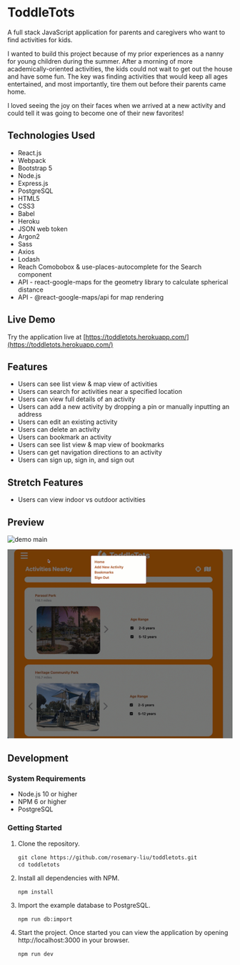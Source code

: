 # ToddleTots

A full stack JavaScript application for parents and caregivers who want to find activities for kids.

I wanted to build this project because of my prior experiences as a nanny for young children during the summer. After a morning of more academically-oriented activities, the kids could not wait to get out the house and have some fun. The key was finding activities that would keep all ages entertained, and most importantly, tire them out before their parents came home.

I loved seeing the joy on their faces when we arrived at a new activity and could tell it was going to become one of their new favorites!

## Technologies Used

- React.js
- Webpack
- Bootstrap 5
- Node.js
- Express.js
- PostgreSQL
- HTML5
- CSS3
- Babel
- Heroku
- JSON web token
- Argon2
- Sass
- Axios
- Lodash
- Reach Comobobox & use-places-autocomplete for the Search component
- API - react-google-maps for the geometry library to calculate spherical distance
- API - @react-google-maps/api for map rendering


## Live Demo

Try the application live at [https://toddletots.herokuapp.com/](https://toddletots.herokuapp.com/)

## Features

- Users can see list view & map view of activities
- Users can search for activities near a specified location
- Users can view full details of an activity
- Users can add a new activity by dropping a pin or manually inputting an address
- Users can edit an existing activity
- Users can delete an activity
- Users can bookmark an activity
- Users can see list view & map view of bookmarks
- Users can get navigation directions to an activity
- Users can sign up, sign in, and sign out


## Stretch Features

- Users can view indoor vs outdoor activities

## Preview

![demo main](./server/public/gifs/demo-main.gif)

![demo add new activity](./server/public/gifs/demo-add-new-activity.gif)

## Development

### System Requirements

- Node.js 10 or higher
- NPM 6 or higher
- PostgreSQL

### Getting Started

1. Clone the repository.

    ```shell
    git clone https://github.com/rosemary-liu/toddletots.git
    cd toddletots
    ```

1. Install all dependencies with NPM.

    ```shell
    npm install
    ```

1. Import the example database to PostgreSQL.

    ```shell
    npm run db:import
    ```

1. Start the project. Once started you can view the application by opening http://localhost:3000 in your browser.

    ```shell
    npm run dev
    ```
